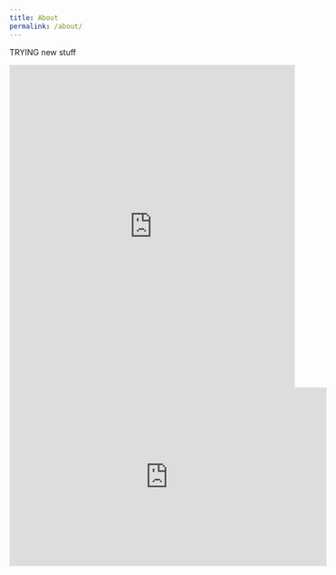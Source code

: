 ```yaml
---
title: About
permalink: /about/
---
```


TRYING new stuff


<style>
.responsive-wrap iframe{ max-width: 100%;}
</style>
<div class="responsive-wrap">
<!-- this is the embed code provided by Google -->
  <iframe src="https://docs.google.com/presentation/d/1ccsENrvFUr-MzjzJkQCLS2Pxjd-LczspFIrlg-UrpVg/embed?start=false&loop=false&delayms=3000" frameborder="0" width="960" height="569" allowfullscreen="true" mozallowfullscreen="true" webkitallowfullscreen="true"></iframe>
<!-- Google embed ends -->
</div>

<html>
 <body>
  <iframe src="http://www.youtube.com/embed/W7qWa52k-nE"
   width="560" height="315" frameborder="0" allowfullscreen></iframe>
 </body>
</html>
